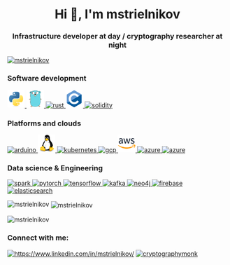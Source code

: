 <h1 align="center">Hi 👋, I'm mstrielnikov</h1>
<h3 align="center">Infrastructure developer at day / cryptography researcher at night</h3>

<p align="left"> <a href="https://github.com/ryo-ma/github-profile-trophy"><img src="https://github-profile-trophy.vercel.app/?username=mstrielnikov" alt="mstrielnikov" /></a> </p>

<h3 align="left">Software development</h3>
<p align="left">
<a href="https://www.python.org" target="_blank" rel="noreferrer"> <img src="https://raw.githubusercontent.com/devicons/devicon/master/icons/python/python-original.svg" alt="python" width="40" height="40"/> </a>
<a href="https://golang.org" target="_blank" rel="noreferrer"> <img src="https://raw.githubusercontent.com/devicons/devicon/master/icons/go/go-original.svg" alt="go" width="40" height="40"/> </a>
<a href="https://www.rust-lang.org" target="_blank" rel="noreferrer"> <img src="https://cdn.jsdelivr.net/gh/devicons/devicon@latest/icons/rust/rust-original.svg" alt="rust" width="40" height="40 />
 alt="rust" width="40" height="40"/> </a>
<a href="https://www.cprogramming.com/" target="_blank" rel="noreferrer"> <img src="https://raw.githubusercontent.com/devicons/devicon/master/icons/c/c-original.svg" alt="c" width="40" height="40"/> </a>
<a href=https://soliditylang.org/ target="_blank" rel="noreferrer"> <img src="https://cdn.jsdelivr.net/gh/devicons/devicon@latest/icons/solidity/solidity-original.svg" alt="solidity" width="40" height="40"/> </a>
</p>

<h3 align="left">Platforms and clouds</h3>
<p align="left">
<a href="https://www.arduino.cc/" target="_blank" rel="noreferrer"> <img src="https://cdn.worldvectorlogo.com/logos/arduino-1.svg" alt="arduino" width="40" height="40"/> </a>
<a href="https://www.linux.org/" target="_blank" rel="noreferrer"> <img src="https://raw.githubusercontent.com/devicons/devicon/master/icons/linux/linux-original.svg" alt="linux" width="40" height="40"/> </a>
<a href="https://kubernetes.io" target="_blank" rel="noreferrer"> <img src="https://www.vectorlogo.zone/logos/kubernetes/kubernetes-icon.svg" alt="kubernetes" width="40" height="40"/> </a>
<a href="https://cloud.google.com" target="_blank" rel="noreferrer"> <img src="https://www.vectorlogo.zone/logos/google_cloud/google_cloud-icon.svg" alt="gcp" width="40" height="40"/> </a>
<a href="https://aws.amazon.com" target="_blank" rel="noreferrer"> <img src="https://raw.githubusercontent.com/devicons/devicon/master/icons/amazonwebservices/amazonwebservices-original-wordmark.svg" alt="aws" width="40" height="40"/> </a>
<a href="https://azure.microsoft.com/en-in/" target="_blank" rel="noreferrer"> <img src="https://www.vectorlogo.zone/logos/microsoft_azure/microsoft_azure-icon.svg" alt="azure" width="40" height="40"/> </a>
<a href="https://www.cloudflare.com/" target="_blank" rel="noreferrer"> <img src="https://cdn.jsdelivr.net/gh/devicons/devicon@latest/icons/cloudflare/cloudflare-original.svg" alt="azure" width="40" height="40"/> </a>
</p>

<h3 align="left">Data science & Engineering</h3>
<a href= target="_blank" rel="noreferrer"> <img src="https://cdn.jsdelivr.net/gh/devicons/devicon@latest/icons/apachespark/apachespark-original-wordmark.svg" alt="spark" width="40" height="40"/> </a>
<a href= target="_blank" rel="noreferrer"> <img src="https://cdn.jsdelivr.net/gh/devicons/devicon@latest/icons/pytorch/pytorch-original.svg" alt="pytorch" width="40" height="40"/> </a> 
<a href= target="_blank" rel="noreferrer"> <img src="https://cdn.jsdelivr.net/gh/devicons/devicon@latest/icons/tensorflow/tensorflow-original.svg" alt="tensorflow" width="40" height="40"/> </a>
<a href="https://kafka.apache.org/" target="_blank" rel="noreferrer"> <img src="https://www.vectorlogo.zone/logos/apache_kafka/apache_kafka-icon.svg" alt="kafka" width="40" height="40"/> </a>
<a href="https://neo4j.com/" rel="noreferrer"> <img src="https://cdn.jsdelivr.net/gh/devicons/devicon@latest/icons/neo4j/neo4j-original.svg" alt="neo4j" alt="neo4j" width="40" height="40"/> </a>
<a href="https://firebase.google.com/" target="_blank" rel="noreferrer"> <img src="https://cdn.jsdelivr.net/gh/devicons/devicon@latest/icons/firebase/firebase-plain-wordmark.svg" 
alt="firebase" width="40" height="40" /> </a>
<a href="https://www.elastic.co" target="_blank" rel="noreferrer"> <img src="https://www.vectorlogo.zone/logos/elastic/elastic-icon.svg" alt="elasticsearch" width="40" height="40"/> </a>
</p>

<p><img align="left" src="https://github-readme-stats.vercel.app/api/top-langs?username=mstrielnikov&show_icons=true&locale=en&layout=compact" alt="mstrielnikov" /></p>

<p>&nbsp;<img align="center" src="https://github-readme-stats.vercel.app/api?username=mstrielnikov&show_icons=true&locale=en" alt="mstrielnikov" /></p>

<p><img align="center" src="https://github-readme-streak-stats.herokuapp.com/?user=mstrielnikov&" alt="mstrielnikov" /></p>

<h3 align="left">Connect with me:</h3>
<p align="left">
<a href="https://www.linkedin.com/in/mstrielnikov/" target="blank"><img align="center" src="https://raw.githubusercontent.com/rahuldkjain/github-profile-readme-generator/master/src/images/icons/Social/linked-in-alt.svg" alt="https://www.linkedin.com/in/mstrielnikov/" height="30" width="40" /></a>
<a href="https://discord.com/users/379368879299887114" target="blank"><img align="center" src="https://raw.githubusercontent.com/rahuldkjain/github-profile-readme-generator/master/src/images/icons/Social/discord.svg" alt="cryptographymonk" height="30" width="40" /></a>
</p>

<!--
Powered by https://rahuldkjain.github.io/gh-profile-readme-generator/
See also https://github.com/abhisheknaiidu/awesome-github-profile-readme
Cool badges could be found at https://shields.io/
Gratitude to https://github.com/madushadhanushka/github-readme?tab=readme-ov-file
Github stats https://github.com/anuraghazra/github-readme-stats

**mstrielnikov/mstrielnikov** is a ✨ _special_ ✨ repository because its `README.md` (this file) appears on your GitHub profile.

Here are some ideas to get you started:

- 🔭 I’m currently working on ...
- 🌱 I’m currently learning ...
- 👯 I’m looking to collaborate on ...
- 🤔 I’m looking for help with ...
- 💬 Ask me about ...
- 📫 How to reach me: ...
- 😄 Pronouns: ...
- ⚡ Fun fact: ...
-->
